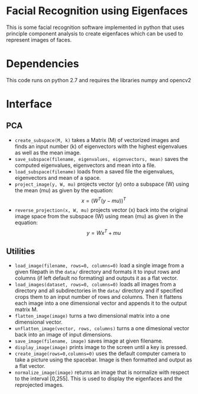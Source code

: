 # Facial Recognition using Eigenfaces
This is some facial recognition software implemented in python that uses principle component analysis to create eigenfaces which can be used to represent images of faces.
# Dependencies
This code runs on python 2.7 and requires the libraries numpy and opencv2
# Interface
## PCA
* ```create_subspace(M, k)``` takes a Matrix (M) of vectorized images and finds an input number (k) of eigenvectors with the highest eigenvalues as well as the mean image.
* ```save_subspace(filename, eigenvalues, eigenvectors, mean)``` saves the computed eigenvalues, eigenvectors and mean into a file.
* ```load_subspace(filename)``` loads from a saved file the eigenvalues, eigenvectors and mean of a space.
* ```project_image(y, W, mu)``` projects vector (y) onto a subspace (W) using the mean (mu) as given by the equation:
$$ x = (W^T(y - mu))^T $$
* ```reverse_projection(x, W, mu)``` projects vector (x) back into the original image space from the subspace (W) using mean (mu) as given in the equation:
$$ y = Wx^T + mu $$

## Utilities
* ```load_image(filename, rows=0, columns=0)``` load a single image from a given filepath in the ```data/``` directory and formats it to input rows and columns (if left default no formating) and outputs it as a flat vector.
* ```load_images(dataset, rows=0, columns=0)``` loads all images from a directory and all subdirectories in the ```data/``` directory and if specified crops them to an input number of rows and columns. Then it flattens each image into a one dimensional vector and appends it to the output matrix M.
* ```flatten_image(image)``` turns a two dimensional matrix into a one dimensional vector.
* ```unflatten_image(vector, rows, columns)``` turns a one dimesional vector back into an image of input dimensions.
* ```save_image(filename, image)``` saves image at given filename.
* ```display_image(image)``` prints image to the screen until a key is pressed.
* ```create_image(rows=0,columns=0)``` uses the default computer camera to take a picture using the spacebar. Image is then formatted and output as a flat vector.
* ```normalize_image(image)``` returns an image that is normalize with respect to the interval [0,255]. This is used to display the eigenfaces and the reprojected images.
